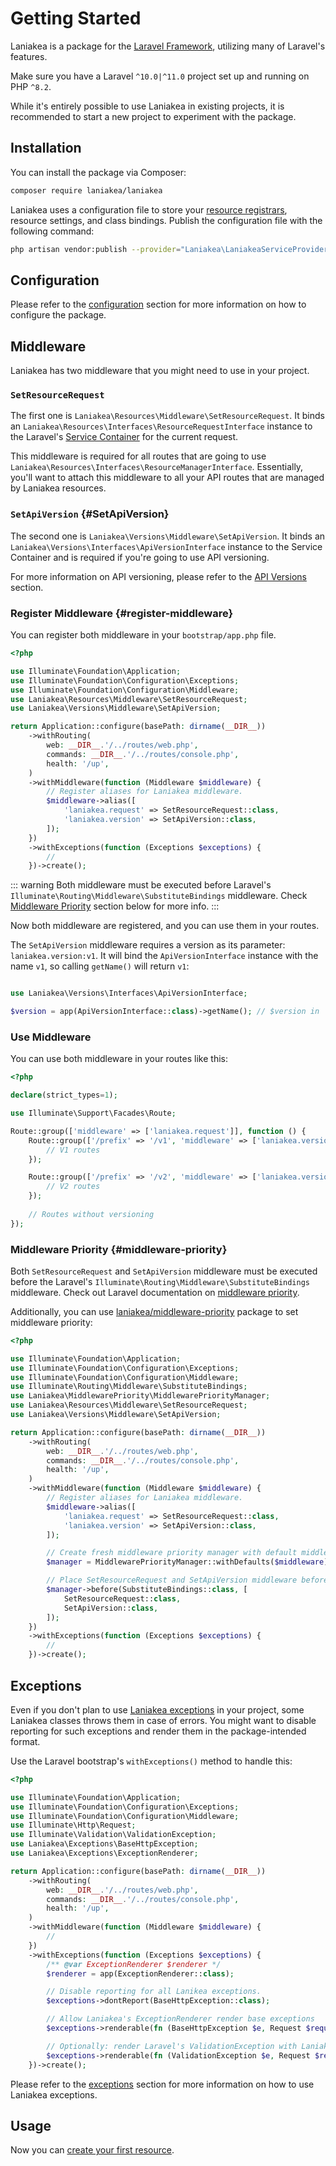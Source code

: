 # Getting Started

Laniakea is a package for the [Laravel Framework](https://laravel.com), utilizing many of Laravel's features.

Make sure you have a Laravel `^10.0|^11.0` project set up and running on PHP `^8.2`.

While it's entirely possible to use Laniakea in existing projects, it is recommended to start a new project to
experiment with the package.

## Installation

You can install the package via Composer:

```bash
composer require laniakea/laniakea
```

Laniakea uses a configuration file to store your [resource registrars](/resources/registrars), resource settings, and
class bindings. Publish the configuration file with the following command:

```bash
php artisan vendor:publish --provider="Laniakea\LaniakeaServiceProvider"
```

## Configuration

Please refer to the [configuration](/configuration) section for more information on how to configure the package.

## Middleware

Laniakea has two middleware that you might need to use in your project.

### `SetResourceRequest`

The first one is `Laniakea\Resources\Middleware\SetResourceRequest`. It binds an `Laniakea\Resources\Interfaces\ResourceRequestInterface`
instance to the Laravel's [Service Container](https://laravel.com/docs/container) for the current request.

This middleware is required for all routes that are going to use
`Laniakea\Resources\Interfaces\ResourceManagerInterface`. Essentially, you'll want to attach this middleware to all
your API routes that are managed by Laniakea resources.

### `SetApiVersion` {#SetApiVersion}

The second one is `Laniakea\Versions\Middleware\SetApiVersion`. It binds an `Laniakea\Versions\Interfaces\ApiVersionInterface`
instance to the Service Container and is required if you're going to use API versioning.

For more information on API versioning, please refer to the [API Versions](/resources/versions) section.

### Register Middleware {#register-middleware}

You can register both middleware in your `bootstrap/app.php` file.

```php
<?php

use Illuminate\Foundation\Application;
use Illuminate\Foundation\Configuration\Exceptions;
use Illuminate\Foundation\Configuration\Middleware;
use Laniakea\Resources\Middleware\SetResourceRequest;
use Laniakea\Versions\Middleware\SetApiVersion;

return Application::configure(basePath: dirname(__DIR__))
    ->withRouting(
        web: __DIR__.'/../routes/web.php',
        commands: __DIR__.'/../routes/console.php',
        health: '/up',
    )
    ->withMiddleware(function (Middleware $middleware) {
        // Register aliases for Laniakea middleware. 
        $middleware->alias([
            'laniakea.request' => SetResourceRequest::class,
            'laniakea.version' => SetApiVersion::class,
        ]);
    })
    ->withExceptions(function (Exceptions $exceptions) {
        //
    })->create();
```

::: warning
Both middleware must be executed before Laravel's `Illuminate\Routing\Middleware\SubstituteBindings` middleware.
Check [Middleware Priority](#middleware-priority) section below for more info.
:::

Now both middleware are registered, and you can use them in your routes.

The `SetApiVersion` middleware requires a version as its parameter: `laniakea.version:v1`.
It will bind the `ApiVersionInterface` instance with the name `v1`, so calling `getName()` will return `v1`:

```php

use Laniakea\Versions\Interfaces\ApiVersionInterface;

$version = app(ApiVersionInterface::class)->getName(); // $version in 'v1'.
```

### Use Middleware

You can use both middleware in your routes like this:

```php
<?php

declare(strict_types=1);

use Illuminate\Support\Facades\Route;

Route::group(['middleware' => ['laniakea.request']], function () {
    Route::group(['/prefix' => '/v1', 'middleware' => ['laniakea.version:v1']], function () {
        // V1 routes
    });

    Route::group(['/prefix' => '/v2', 'middleware' => ['laniakea.version:v2']], function () {
        // V2 routes
    });
    
    // Routes without versioning
});
```

### Middleware Priority {#middleware-priority}

Both `SetResourceRequest` and `SetApiVersion` middleware must be executed before the Laravel's
`Illuminate\Routing\Middleware\SubstituteBindings` middleware. Check out Laravel documentation on
[middleware priority](https://laravel.com/docs/middleware#sorting-middleware).

Additionally, you can use [laniakea/middleware-priority](https://github.com/tzurbaev/laravel-middleware-priority) package
to set middleware priority:

```php
<?php

use Illuminate\Foundation\Application;
use Illuminate\Foundation\Configuration\Exceptions;
use Illuminate\Foundation\Configuration\Middleware;
use Illuminate\Routing\Middleware\SubstituteBindings;
use Laniakea\MiddlewarePriority\MiddlewarePriorityManager;
use Laniakea\Resources\Middleware\SetResourceRequest;
use Laniakea\Versions\Middleware\SetApiVersion;

return Application::configure(basePath: dirname(__DIR__))
    ->withRouting(
        web: __DIR__.'/../routes/web.php',
        commands: __DIR__.'/../routes/console.php',
        health: '/up',
    )
    ->withMiddleware(function (Middleware $middleware) {
        // Register aliases for Laniakea middleware.
        $middleware->alias([
            'laniakea.request' => SetResourceRequest::class,
            'laniakea.version' => SetApiVersion::class,
        ]);

        // Create fresh middleware priority manager with default middleware priority.
        $manager = MiddlewarePriorityManager::withDefaults($middleware);

        // Place SetResourceRequest and SetApiVersion middleware before SubstituteBindings middleware.
        $manager->before(SubstituteBindings::class, [
            SetResourceRequest::class, 
            SetApiVersion::class,
        ]);
    })
    ->withExceptions(function (Exceptions $exceptions) {
        //
    })->create();
```

## Exceptions

Even if you don't plan to use [Laniakea exceptions](/exceptions) in your project, some Laniakea classes throws them in
case of errors. You might want to disable reporting for such exceptions and render them in the package-intended format.

Use the Laravel bootstrap's `withExceptions()` method to handle this:

```php
<?php

use Illuminate\Foundation\Application;
use Illuminate\Foundation\Configuration\Exceptions;
use Illuminate\Foundation\Configuration\Middleware;
use Illuminate\Http\Request;
use Illuminate\Validation\ValidationException;
use Laniakea\Exceptions\BaseHttpException;
use Laniakea\Exceptions\ExceptionRenderer;

return Application::configure(basePath: dirname(__DIR__))
    ->withRouting(
        web: __DIR__.'/../routes/web.php',
        commands: __DIR__.'/../routes/console.php',
        health: '/up',
    )
    ->withMiddleware(function (Middleware $middleware) {
        //
    })
    ->withExceptions(function (Exceptions $exceptions) {
        /** @var ExceptionRenderer $renderer */
        $renderer = app(ExceptionRenderer::class);

        // Disable reporting for all Lanikea exceptions.
        $exceptions->dontReport(BaseHttpException::class);

        // Allow Laniakea's ExceptionRenderer render base exceptions
        $exceptions->renderable(fn (BaseHttpException $e, Request $request) => $renderer->render($e, $request));

        // Optionally: render Laravel's ValidationException with Laniakea's renderer.
        $exceptions->renderable(fn (ValidationException $e, Request $request) => $renderer->renderValidationException($e, $request));
    })->create();
```

Please refer to the [exceptions](/exceptions) section for more information on how to use Laniakea exceptions.

## Usage

Now you can [create your first resource](/resources).
